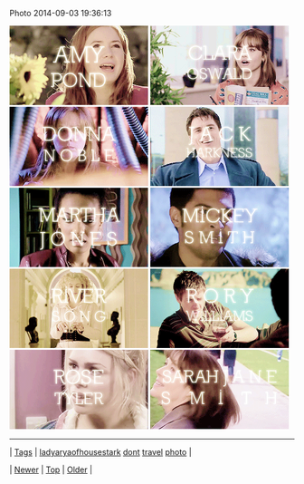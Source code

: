 <!--
title: Photo 2014-09-03 19
date: 2020-06-28T15:27:00.381Z
tags: ladyaryaofhousestark, dont, travel, photo
-->


Photo 2014-09-03 19:36:13

![](96558307199-0.gif)
![](96558307199-1.gif)
![](96558307199-2.gif)
![](96558307199-3.gif)
![](96558307199-4.gif)
![](96558307199-5.gif)
![](96558307199-6.gif)
![](96558307199-7.gif)
![](96558307199-8.gif)
![](96558307199-9.gif)

<!--BOTTOM-POST-NAVIGATION-->
---

| [Tags](tags.md) | [ladyaryaofhousestark](tag-ladyaryaofhousestark.md) [dont](tag-dont.md) [travel](tag-travel.md) [photo](tag-photo.md) |

| [Newer](96557437567.md) | [Top](index.md) | [Older](96558373924.md) |